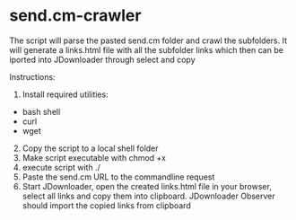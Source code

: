 # send.cm-crawler

The script will parse the pasted send.cm folder and crawl the subfolders. It will generate a links.html file with all the subfolder links which then can be iported into JDownloader through select and copy

Instructions:
1. Install required utilities:
  - bash shell
  - curl
  - wget
2. Copy the script to a local shell folder
3. Make script executable with chmod +x <script-file-name>
4. execute script with ./<script-file-name>
5. Paste the send.cm URL to the commandline request
6. Start JDownloader, open the created links.html file in your browser, select all links and copy them into clipboard. JDownloader Observer should import the copied links from clipboard
